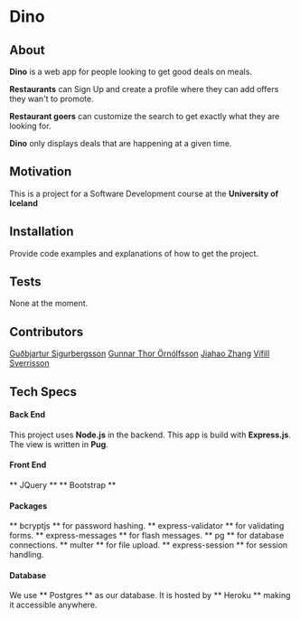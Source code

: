 # Dino

## About

**Dino** is a web app for people looking to get good deals on meals.

**Restaurants** can Sign Up and create a profile where they can add offers they wan't to promote. 

**Restaurant goers** can customize the search to get exactly what they are looking for. 

**Dino** only displays deals that are happening at a given time. 

## Motivation

This is a project for a Software Development course at the **University of Iceland**

## Installation

Provide code examples and explanations of how to get the project.

## Tests

None at the moment. 

## Contributors

[Guðbjartur Sigurbergsson](gis14@hi.is)
[Gunnar Thor Örnólfsson](gto3@hi.is)
[Jiahao Zhang](jiz3@hi.is)
[Vífill Sverrisson](vis32@hi.is)

## Tech Specs

#### Back End

This project uses **Node.js** in the backend. 
This app is build with **Express.js**.
The view is written in **Pug**.

#### Front End

** JQuery **
** Bootstrap **

#### Packages

** bcryptjs ** for password hashing. 
** express-validator ** for validating forms. 
** express-messages ** for flash messages. 
** pg ** for database connections. 
** multer ** for file upload. 
** express-session ** for session handling. 

#### Database

We use ** Postgres ** as our database. 
It is hosted by ** Heroku ** making it accessible anywhere.



